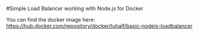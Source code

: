 #Simple Load Balancer working with Node.js for Docker

You can find the docker image here: https://hub.docker.com/repository/docker/tuhalf/basic-nodejs-loadbalancer

